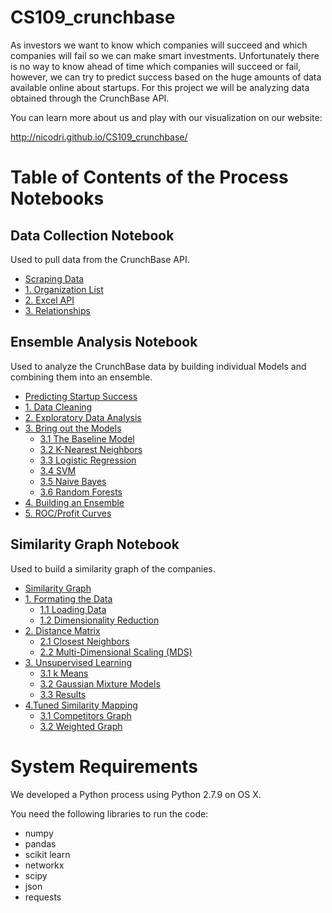 # CS109_crunchbase

As investors we want to know which companies will succeed and which companies will fail so we can make smart investments. Unfortunately there is no way to know ahead of time which companies will succeed or fail, however, we can try to predict success based on the huge amounts of data available online about startups. For this project we will be analyzing data obtained through the CrunchBase API.

You can learn more about us and play with our visualization on our website:

http://nicodri.github.io/CS109_crunchbase/

# Table of Contents of the Process Notebooks

## Data Collection Notebook
Used to pull data from the CrunchBase API.

* [Scraping Data](https://github.com/nicodri/CS109_crunchbase/blob/master/DataScraping.ipynb)
* [1. Organization List](#1.-Organization-List)
* [2. Excel API](#2.-Excel-API)
* [3. Relationships](#3.-Relationships) 

## Ensemble Analysis Notebook
Used to analyze the CrunchBase data by building individual Models and combining them into an ensemble.

* [Predicting Startup Success](https://github.com/nicodri/CS109_crunchbase/blob/master/EnsembleAnalysis.ipynb)
* [1. Data Cleaning](#1.-Data-Cleaning)
* [2. Exploratory Data Analysis](#2.-Exploratory-Data-Analysis)
* [3. Bring out the Models](#3.-Bring-out-the-Models) 
    * [3.1 The Baseline Model](#3.1-The-Baseline-Model)
    * [3.2 K-Nearest Neighbors](#3.2-K-Nearest-Neighbors)
    * [3.3 Logistic Regression](#3.3-Logistic-Regression)
    * [3.4 SVM](#3.4-SVM)
    * [3.5 Naive Bayes](#3.5-Naive-Bayes)
    * [3.6 Random Forests](#3.6-Random-Forests)
* [4. Building an Ensemble](#4.-Building-an-Ensemble)
* [5. ROC/Profit Curves](#5.-ROC/Profit-Curves)

## Similarity Graph Notebook
Used to build a similarity graph of the companies.

* [Similarity Graph](https://github.com/nicodri/CS109_crunchbase/blob/master/Similarity%20Graph.ipynb)
* [1. Formating the Data](#1.-Formating-the-Data)
    * [1.1 Loading Data](#1.1-Loading-Data)
    * [1.2 Dimensionality Reduction](#1.2-Dimensionality-Reduction)
* [2. Distance Matrix](#2.-Distance-Matrix)
    * [2.1 Closest Neighbors](#2.1-Closest-Neighbors)
    * [2.2 Multi-Dimensional Scaling (MDS)](#2.2-Multi-Dimensional-Scaling-(MDS))
* [3. Unsupervised Learning](#3.-Unsupervised-Learning) 
    * [3.1 k Means](#3.1-k-Means)
    * [3.2 Gaussian Mixture Models](#3.2-Gaussian-Mixture-Models)
    * [3.3 Results](#3.3-Results)
* [4.Tuned Similarity Mapping](#4.-Tuned-Similarity-Mapping)
    * [3.1 Competitors Graph](#3.1-Competitors-Graph)
    * [3.2 Weighted Graph](#3.2-Weighted-Graph)
    
# System Requirements

We developed a Python process using Python 2.7.9 on OS X.

You need the following libraries to run the code:

* numpy
* pandas
* scikit learn
* networkx
* scipy
* json
* requests
